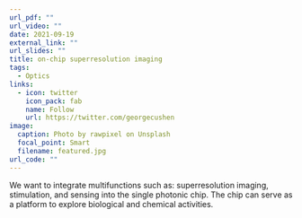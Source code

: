 ```yaml
---
url_pdf: ""
url_video: ""
date: 2021-09-19
external_link: ""
url_slides: ""
title: on-chip superresolution imaging
tags:
  - Optics
links:
  - icon: twitter
    icon_pack: fab
    name: Follow
    url: https://twitter.com/georgecushen
image:
  caption: Photo by rawpixel on Unsplash
  focal_point: Smart
  filename: featured.jpg
url_code: ""
---
```


We want to integrate multifunctions such as: superresolution imaging, stimulation, and sensing into the single photonic chip. The chip can serve as a platform to explore biological and chemical activities.
